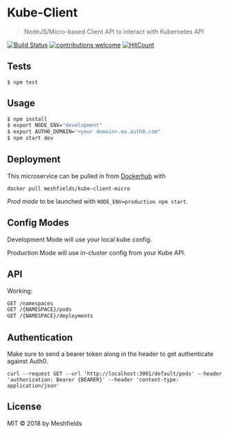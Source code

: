 # Kube-Client
> NodeJS/Micro-based Client API to interact with Kubernetes API

[![Build Status](https://travis-ci.org/nottinhill/kube-client-micro.svg?branch=master)](https://travis-ci.org/nottinhill/kube-client-micro) [![contributions welcome](https://img.shields.io/badge/contributions-welcome-brightgreen.svg?style=flat)](https://github.com/nottinhill/kube-client-micro/issues) [![HitCount](http://hits.dwyl.io/nottinhil/kube-client-micro.svg)](http://hits.dwyl.io/nottinhil/kube-client-micro) 

## Tests

```
$ npm test
```

## Usage

```bash
$ npm install
$ export NODE_ENV="development"
$ export AUTH0_DOMAIN="<your domain>.eu.auth0.com"
$ npm start dev
```

## Deployment

This microservice can be pulled in from [Dockerhub](https://hub.docker.com/r/meshfields/kube-client-micro) with

`docker pull meshfields/kube-client-micro`

*Prod mode* to be launched with `NODE_ENV=production npm start`.

## Config Modes

Development Mode will use your local kube config.

Production Mode will use in-cluster config from your Kube API.


## API

Working:

```bash
GET /namespaces
GET /{NAMESPACE}/pods
GET /{NAMESPACE}/deployments
```

## Authentication

Make sure to send a bearer token along in the header to get authenticate against Auth0.

```
curl --request GET --url 'http://localhost:3001/default/pods' --header 'authorization: Bearer {BEARER}' --header 'content-type: application/json'
```

## License

MIT © 2018 by Meshfields
